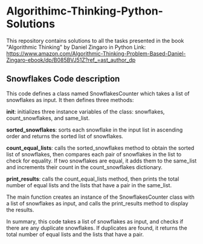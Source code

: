 # Algorithimc-Thinking-Python-Solutions
This repository contains solutions to all the tasks presented in the book "Algorithmic Thinking" by Daniel Zingaro in Python
Link: https://www.amazon.com/Algorithmic-Thinking-Problem-Based-Daniel-Zingaro-ebook/dp/B085BVJ51Z?ref_=ast_author_dp

## Snowflakes Code description 

This code defines a class named SnowflakesCounter which takes a list of snowflakes as input. It then defines three methods:

**__init__**: initializes three instance variables of the class: snowflakes, count_snowflakes, and same_list.

**sorted_snowflakes**: sorts each snowflake in the input list in ascending order and returns the sorted list of snowflakes.

**count_equal_lists**: calls the sorted_snowflakes method to obtain the sorted list of snowflakes, then compares each pair of snowflakes in the list to check for equality. If two snowflakes are equal, it adds them to the same_list and increments their count in the count_snowflakes dictionary.

**print_results**: calls the count_equal_lists method, then prints the total number of equal lists and the lists that have a pair in the same_list.

The main function creates an instance of the SnowflakesCounter class with a list of snowflakes as input, and calls the print_results method to display the results.

In summary, this code takes a list of snowflakes as input, and checks if there are any duplicate snowflakes. If duplicates are found, it returns the total number of equal lists and the lists that have a pair.

